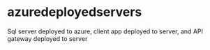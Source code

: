 # azuredeployedservers
Sql server deployed to azure, client app deployed to server, and API gateway deployed to server
